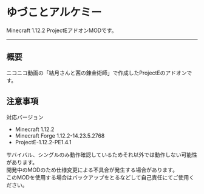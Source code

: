 ゆづことアルケミー
===

Minecraft 1.12.2 ProjectEアドオンMODです。

---

## 概要
ニコニコ動画の「結月さんと茜の錬金術師」で作成したProjectEのアドオンです。  

## 注意事項
対応バージョン
- Minecraft 1.12.2
- Minecraft Forge 1.12.2-14.23.5.2768
- ProjectE-1.12.2-PE1.4.1
  
サバイバル、シングルのみ動作確認しているためそれ以外では動作しない可能性があります。  
開発中のMODのため仕様変更による不具合が発生する場合があります。  
このMODを使用する場合はバックアップをとるなどして自己責任にてご使用ください。
